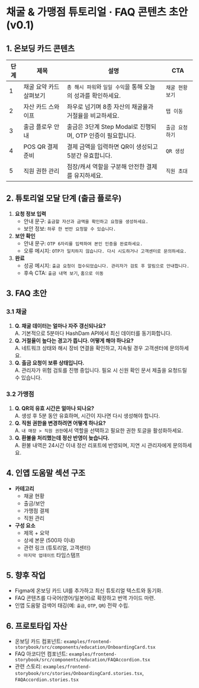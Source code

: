 # 채굴 & 가맹점 튜토리얼 · FAQ 콘텐츠 초안 (v0.1)

## 1. 온보딩 카드 콘텐츠
| 단계 | 제목 | 설명 | CTA |
| --- | --- | --- | --- |
| 1 | 채굴 요약 카드 살펴보기 | `총 해시 파워`와 `일일 수익`을 통해 오늘의 성과를 확인하세요. | `채굴 현황 보기` |
| 2 | 자산 카드 스와이프 | 좌우로 넘기며 8종 자산의 채굴율과 거절율을 비교하세요. | `탭 이동` |
| 3 | 출금 플로우 안내 | 출금은 3단계 Step Modal로 진행되며, OTP 인증이 필요합니다. | `출금 요청하기` |
| 4 | POS QR 결제 준비 | 결제 금액을 입력하면 QR이 생성되고 5분간 유효합니다. | `QR 생성` |
| 5 | 직원 권한 관리 | 점장/캐셔 역할을 구분해 안전한 결제를 유지하세요. | `직원 초대` |

## 2. 튜토리얼 모달 단계 (출금 플로우)
1. **요청 정보 입력**
   - 안내 문구: `출금할 자산과 금액을 확인하고 요청을 생성하세요.`
   - 보안 정보: `하루 한 번만 요청할 수 있습니다.`
2. **보안 확인**
   - 안내 문구: `OTP 6자리를 입력하여 본인 인증을 완료하세요.`
   - 오류 메시지: `OTP가 일치하지 않습니다. 다시 시도하거나 고객센터로 문의하세요.`
3. **완료**
   - 성공 메시지: `출금 요청이 접수되었습니다. 관리자가 검토 후 알림으로 안내합니다.`
   - 후속 CTA: `출금 내역 보기`, `홈으로 이동`

## 3. FAQ 초안
### 3.1 채굴
1. **Q. 채굴 데이터는 얼마나 자주 갱신되나요?**  
   A. 기본적으로 5분마다 HashDam API에서 최신 데이터를 동기화합니다.
2. **Q. 거절율이 높다는 경고가 뜹니다. 어떻게 해야 하나요?**  
   A. 네트워크 상태와 해시 장비 연결을 확인하고, 지속될 경우 고객센터에 문의하세요.
3. **Q. 출금 요청이 보류 상태입니다.**  
   A. 관리자가 위험 검토를 진행 중입니다. 필요 시 신원 확인 문서 제출을 요청드릴 수 있습니다.

### 3.2 가맹점
1. **Q. QR의 유효 시간은 얼마나 되나요?**  
   A. 생성 후 5분 동안 유효하며, 시간이 지나면 다시 생성해야 합니다.
2. **Q. 직원 권한을 변경하려면 어떻게 하나요?**  
   A. `내 매장 > 직원 권한`에서 역할을 선택하고 필요한 권한 토글을 활성화하세요.
3. **Q. 환불을 처리했는데 정산 반영이 늦습니다.**  
   A. 환불 내역은 24시간 이내 정산 리포트에 반영되며, 지연 시 관리자에게 문의하세요.

## 4. 인앱 도움말 섹션 구조
- **카테고리**
  - 채굴 현황
  - 출금/보안
  - 가맹점 결제
  - 직원 관리
- **구성 요소**
  - 제목 + 요약
  - 상세 본문 (500자 이내)
  - 관련 링크 (튜토리얼, 고객센터)
  - `마지막 업데이트` 타임스탬프

## 5. 향후 작업
- Figma에 온보딩 카드 UI를 추가하고 최신 튜토리얼 텍스트와 동기화.
- FAQ 콘텐츠를 다국어(영어/일본어)로 확장하고 번역 가이드 마련.
- 인앱 도움말 검색어 태깅(예: `출금`, `OTP`, `QR`) 전략 수립.

## 6. 프로토타입 자산
- 온보딩 카드 컴포넌트: `examples/frontend-storybook/src/components/education/OnboardingCard.tsx`
- FAQ 아코디언 컴포넌트: `examples/frontend-storybook/src/components/education/FAQAccordion.tsx`
- 관련 스토리: `examples/frontend-storybook/src/stories/OnboardingCard.stories.tsx`, `FAQAccordion.stories.tsx`

